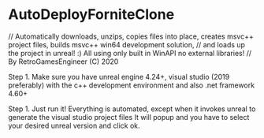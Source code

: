 # AutoDeployForniteClone
// Automatically downloads, unzips, copies files into place, creates msvc++ project files, builds msvc++ win64 development solution,
// and loads up the project in unreal! :) All using only built in WinAPI no external libraries!
// By RetroGamesEngineer (C) 2020


Step 1. Make sure you have unreal engine 4.24+, visual studio (2019 preferably) with the c++ development environment
and also .net framework 4.60+

Step 1. Just run it! Everything is automated, except when it invokes unreal to generate the visual studio project files
It will popup and you have to select your desired unreal version and click ok.
